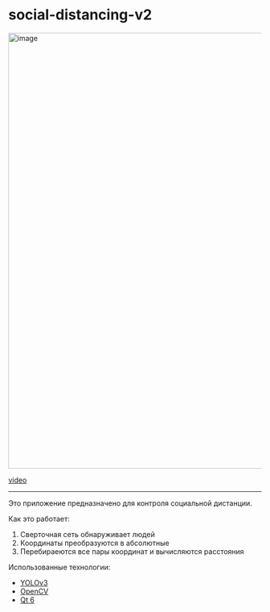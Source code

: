 # social-distancing-v2

<img width="866" alt="image" src="https://user-images.githubusercontent.com/41614960/159138073-74cd8b26-3236-4a87-a3f6-08846b2575d0.png">

[video](https://www.youtube.com/watch?v=Czs4a9fHq8E)

---

Это приложение предназначено для контроля социальной дистанции. 

Как это работает:

1. Сверточная сеть обнаруживает людей
1. Координаты преобразуются в абсолютные
1. Перебираеются все пары координат и вычисляются расстояния

Использованные технологии:

- [YOLOv3](https://pjreddie.com/darknet/yolo/)
- [OpenCV](https://opencv.org/)
- [Qt 6](https://www.qt.io/product/qt6)
<!-- - [SORT](https://github.com/abewley/sort) -->
